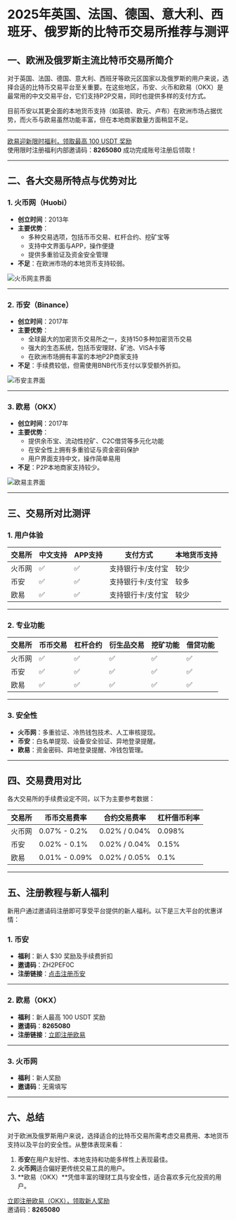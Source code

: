 # 2025年英国、法国、德国、意大利、西班牙、俄罗斯的比特币交易所推荐与测评





## 一、欧洲及俄罗斯主流比特币交易所简介

对于英国、法国、德国、意大利、西班牙等欧元区国家以及俄罗斯的用户来说，选择合适的比特币交易平台至关重要。在这些地区，币安、火币和欧易（OKX）是最常用的中文交易平台，它们支持P2P交易，同时也提供多样的支付方式。

目前币安以其更全面的本地货币支持（如英镑、欧元、卢布）在欧洲市场占据优势，而火币与欧易虽然功能丰富，但在本地商家数量方面稍显不足。

---

[欧易迎新限时福利，领取最高 100 USDT 奖励](https://bit.ly/OKXe)  
使用限时注册福利内部邀请码：**8265080** 成功完成账号注册后领取！

---

## 二、各大交易所特点与优势对比

### 1. 火币网（Huobi）

- **创立时间**：2013年
- **主要优势**：
  - 多种交易选项，包括币币交易、杠杆合约、挖矿宝等
  - 支持中文界面与APP，操作便捷
  - 提供多重验证及资金安全管理
- **不足**：在欧洲市场的本地货币支持较弱。

![火币网主界面](https://bitcoinbuyer.top/wp-content/uploads/2021/03/h1.png)

---

### 2. 币安（Binance）

- **创立时间**：2017年
- **主要优势**：
  - 全球最大的加密货币交易所之一，支持150多种加密货币交易
  - 强大的生态系统，包括币安理财、矿池、VISA卡等
  - 在欧洲市场拥有丰富的本地P2P商家支持
- **不足**：手续费较低，但需使用BNB代币支付以享受额外折扣。

![币安主界面](https://bitcoinbuyer.top/wp-content/uploads/2021/03/b1.png)

---

### 3. 欧易（OKX）

- **创立时间**：2017年
- **主要优势**：
  - 提供余币宝、流动性挖矿、C2C借贷等多元化功能
  - 在安全性上拥有多重验证与资金密码保护
  - 用户界面支持中文，操作简单易用
- **不足**：P2P本地商家支持较少。

![欧易主界面](https://bitcoinbuyer.top/wp-content/uploads/2021/03/o1.png)

---

## 三、交易所对比测评

### 1. 用户体验

| **交易所** | **中文支持** | **APP支持** | **支付方式** | **本地货币支持** |
|------------|--------------|-------------|--------------|------------------|
| 火币网     | ✅           | ✅          | 支持银行卡/支付宝 | 较少             |
| 币安       | ✅           | ✅          | 支持银行卡/支付宝 | 较多             |
| 欧易       | ✅           | ✅          | 支持银行卡/支付宝 | 较少             |

---

### 2. 专业功能

| **交易所** | **币币交易** | **杠杆合约** | **衍生品交易** | **挖矿功能** | **借贷功能** |
|------------|--------------|--------------|----------------|--------------|--------------|
| 火币网     | ✅           | ✅          | ✅             | ✅           | ✅           |
| 币安       | ✅           | ✅          | ✅             | ✅           | ✅           |
| 欧易       | ✅           | ✅          | ✅             | ✅           | ✅           |

---

### 3. 安全性

- **火币网**：多重验证、冷热钱包技术、人工审核提现。
- **币安**：白名单提现、设备安全验证、异地登录提醒。
- **欧易**：资金密码、异地登录提醒、冷钱包管理。

---

## 四、交易费用对比

各大交易所的手续费设定不同，以下为主要参考数据：

| **交易所** | **币币交易费率** | **合约交易费率** | **杠杆借币利率** |
|------------|------------------|------------------|------------------|
| 火币网     | 0.07% - 0.2%    | 0.02% / 0.04%   | 0.098%          |
| 币安       | 0.02% - 0.1%    | 0.02% / 0.04%   | 0.15%           |
| 欧易       | 0.01% - 0.09%   | 0.02% / 0.05%   | 0.1%            |

---

## 五、注册教程与新人福利

新用户通过邀请码注册即可享受平台提供的新人福利。以下是三大平台的优惠详情：



### 1. 币安

- **福利**：新人 $30 奖励及手续费折扣
- **邀请码**：ZH2PEF0C
- **注册链接**：[点击注册币安](https://bit.ly/Binancec)

---

### 2. 欧易（OKX）

- **福利**：新人最高 100 USDT 奖励
- **邀请码**：**8265080**
- **注册链接**：[立即注册欧易](https://bit.ly/OKXe)

---
### 3. 火币网

- **福利**：新人奖励
- **邀请码**：无需填写

---

## 六、总结

对于欧洲及俄罗斯用户来说，选择适合的比特币交易所需考虑交易费用、本地货币支持以及平台的安全性。从整体表现来看：

1. **币安**在用户友好性、本地支持和功能多样性上表现最佳。
2. **火币网**适合偏好更传统交易工具的用户。
3. **欧易（OKX）**凭借丰富的理财工具与安全性，适合喜欢多元化投资的用户。

[立即注册欧易（OKX），领取新人奖励](https://bit.ly/OKXe)  
邀请码：**8265080**
